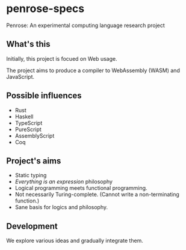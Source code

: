 # penrose-specs
Penrose: An experimental computing language research project

## What's this
Initially, this project is focued on Web usage.

The project aims to produce a compiler to WebAssembly (WASM) and JavaScript.

## Possible influences

- Rust
- Haskell
- TypeScript
- PureScript
- AssemblyScript
- Coq

## Project's aims

- Static typing
- _Everything is an expression_ philosophy
- Logical programming meets functional programming.
- Not necessarily Turing-complete. (Cannot write a non-terminating function.)
- Sane basis for logics and philosophy.

## Development

We explore various ideas and gradually integrate them.
